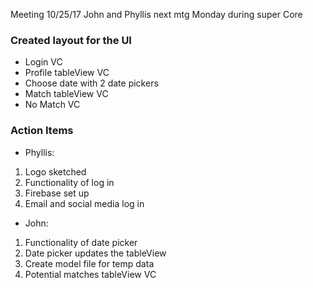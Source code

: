 Meeting 10/25/17
John and Phyllis
next mtg Monday during super Core

### Created layout for the UI
- Login VC
- Profile tableView VC
- Choose date with 2 date pickers
- Match tableView VC
- No Match VC

### Action Items
- Phyllis:
1. Logo sketched
1. Functionality of log in
1. Firebase set up
1. Email and social media log in

- John:
1. Functionality of date picker
1. Date picker updates the tableView
1. Create model file for temp data
1. Potential matches tableView VC
